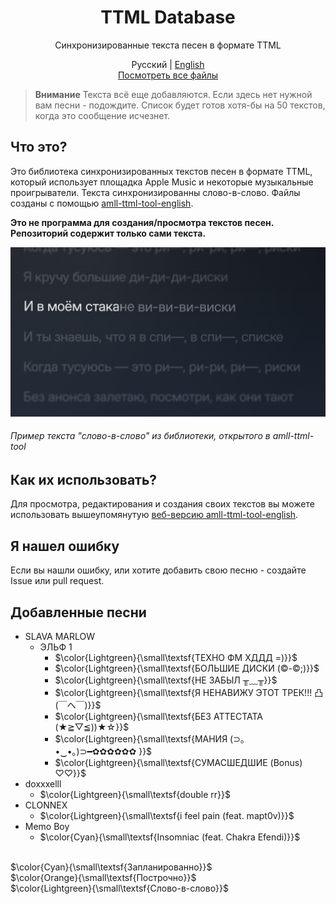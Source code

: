 <div align=center>

# TTML Database
Синхронизированные текста песен в формате TTML

Русский | [English](https://github.com/whyplural/ttml-database/blob/main/README-EN.md)\
[Посмотреть все файлы](https://github.com/whyplural/ttml-database/tree/main/db)
</div>

> __Внимание__
> Текста всё еще добавляются. Если здесь нет нужной вам песни - подождите. Список будет готов хотя-бы на 50 текстов, когда это сообщение исчезнет.

## Что это?
Это библиотека синхронизированных текстов песен в формате TTML, который использует площадка Apple Music и некоторые музыкальные проигрыватели. Текста синхронизированны слово-в-слово. Файлы созданы с помощью [amll-ttml-tool-english](https://streetlegithub.github.io/amll-ttml-tool-english/).

__Это не программа для создания/просмотра текстов песен. Репозиторий содержит только сами текста.__

![Пример текста из библиотеки](https://raw.githubusercontent.com/whyplural/ttml-database/main/res/DISKI-example.png)
###### Пример текста "слово-в-слово" из библиотеки, открытого в amll-ttml-tool

## Как их использовать?
Для просмотра, редактирования и создания своих текстов вы можете использовать вышеупомянутую [веб-версию amll-ttml-tool-english](https://streetlegithub.github.io/amll-ttml-tool-english/).

## Я нашел ошибку
Если вы нашли ошибку, или хотите добавить свою песню - создайте Issue или pull request.

## Добавленные песни
- SLAVA MARLOW
    - ЭЛЬФ 1
        - $\color{Lightgreen}{\small\textsf{ТЕХНО ФМ ХДДД =)}}$
        - $\color{Lightgreen}{\small\textsf{БОЛЬШИЕ ДИСКИ (©-©;)}}$
        - $\color{Lightgreen}{\small\textsf{НЕ ЗАБЫЛ ╥﹏╥}}$
        - $\color{Lightgreen}{\small\textsf{Я НЕНАВИЖУ ЭТОТ ТРЕК!!! 凸(￣ヘ￣)}}$
        - $\color{Lightgreen}{\small\textsf{БЕЗ АТТЕСТАТА (★≧▽≦))★☆}}$
        - $\color{Lightgreen}{\small\textsf{МАНИЯ (⊃｡•‌‿•‌｡)⊃━✿✿✿✿✿✿ }}$
        - $\color{Lightgreen}{\small\textsf{СУМАСШЕДШИЕ (Bonus) ♡♡}}$
- doxxxelll
    - $\color{Lightgreen}{\small\textsf{double rr}}$
- CLONNEX
    - $\color{Lightgreen}{\small\textsf{i feel pain (feat. mapt0v)}}$
- Memo Boy
    - $\color{Cyan}{\small\textsf{Insomniac (feat. Chakra Efendi)}}$

\
$\color{Cyan}{\small\textsf{Запланированно}}$\
$\color{Orange}{\small\textsf{Построчно}}$\
$\color{Lightgreen}{\small\textsf{Слово-в-слово}}$
